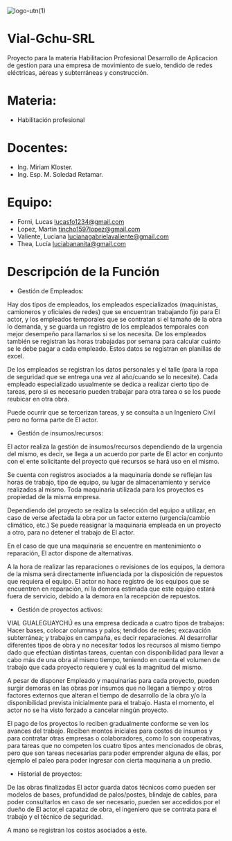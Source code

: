 ![logo-utn(1)](https://user-images.githubusercontent.com/70183535/190873516-80c3ce3f-310f-48bc-9a89-cd00ac7fbd6b.png)
# Vial-Gchu-SRL
Proyecto para la materia Habilitacion Profesional
Desarrollo de Aplicacion de gestion para una empresa de movimiento de suelo,  tendido de redes eléctricas,  aéreas y subterráneas y  construcción.
# Materia:
* Habilitación profesional
# Docentes:
* Ing. Miriam Kloster.
* Ing. Esp. M. Soledad Retamar.
# Equipo:
* Forni, Lucas          lucasfo1234@gmail.com
* Lopez, Martin         tincho1597lopez@gmail.com
* Valiente, Luciana     lucianagabrielavaliente@gmail.com
* Thea, Lucía           luciabananita@gmail.com
# Descripción de la Función
* Gestión de Empleados:

Hay dos tipos de empleados, los empleados especializados (maquinistas, camioneros y oficiales de redes) que se encuentran trabajando fijo para El actor, y los empleados temporales que se contratan si el tamaño de la obra lo demanda, y se guarda un registro de los empleados temporales con mejor desempeño para llamarlos si se los necesita. De los empleados también se registran las horas trabajadas por semana para calcular cuánto se le debe pagar a cada empleado.
Estos datos se registran en planillas de excel.

De los empleados se registran los datos personales y el talle (para la ropa de seguridad que se entrega una vez al año/cuando se lo necesite).
Cada empleado especializado usualmente se dedica a realizar cierto tipo de tareas, pero si es necesario pueden trabajar para otra tarea o se los puede reubicar en otra obra.

Puede ocurrir que se tercerizan tareas, y se consulta a un Ingeniero Civil pero no forma parte de El actor.

* Gestión de insumos/recursos:

El actor realiza la gestión de insumos/recursos dependiendo de la urgencia del mismo, es decir, se llega a un acuerdo por parte de El actor en conjunto con el ente solicitante del proyecto qué recursos se hará uso en el mismo. 

Se cuenta con registros asociados a la maquinaria  donde se reflejan las horas de trabajo, tipo de equipo, su lugar de almacenamiento y service realizados al mismo. 
Toda maquinaria utilizada para los proyectos es propiedad de la misma empresa.  

Dependiendo del proyecto se realiza la selección del equipo a utilizar, en caso de verse afectada la obra por un factor externo (urgencia/cambio climático, etc.) Se puede reasignar la maquinaria empleada en un proyecto a otro, para no detener el trabajo de El actor. 

En el caso de que una maquinaria se encuentre en mantenimiento o reparación, El actor dispone de alternativas. 

A la hora de realizar las reparaciones o revisiones de los equipos, la demora de la misma será directamente influenciada por la disposición de repuestos que requiera el equipo. El actor no hace registro de los equipos que se encuentren en reparación, ni la demora estimada que este equipo estará fuera de servicio, debido a la demora en la recepción de repuestos. 

* Gestión de proyectos activos:

VIAL GUALEGUAYCHÚ es una empresa dedicada a cuatro tipos de trabajos: Hacer bases, colocar columnas y palos; tendidos de redes; excavación subterránea; y trabajos en campaña, es decir reparaciones. Al desarrollar diferentes tipos de obra y no necesitar todos los recursos al mismo tiempo dado que efectúan distintas tareas, cuentan con disponibilidad para llevar a cabo más de una obra al mismo tiempo, teniendo en cuenta el volumen de trabajo que cada proyecto requiere y cuál es la magnitud del mismo.

A pesar de disponer Empleado y maquinarias para cada proyecto, pueden surgir demoras en las obras por insumos que no llegan a tiempo  y otros factores externos que alteran el tiempo de desarrollo de la obra y/o la disponibilidad prevista inicialmente para el trabajo. Hasta el momento, el actor no se ha visto forzado a cancelar ningún proyecto. 

El pago de los proyectos lo reciben gradualmente conforme se ven los avances del trabajo. Reciben montos iniciales para costos de insumos y para contratar otras empresas o colaboradores, como lo son cooperativas, para tareas que no competen los cuatro tipos antes mencionados de obras, pero que son tareas necesarias para poder emprender alguna de ellas, por ejemplo el paleo para poder ingresar con cierta maquinaria a un predio.
* Historial de proyectos:

De las obras finalizadas El actor guarda datos técnicos como pueden ser modelos de bases, profundidad de palos/postes, blindaje de cables, para poder consultarlos en caso de ser necesario, pueden ser accedidos por el dueño de El actor,el capataz de obra, el ingeniero que se contrata para el trabajo y el técnico de seguridad. 

A mano se registran los costos asociados a este.
